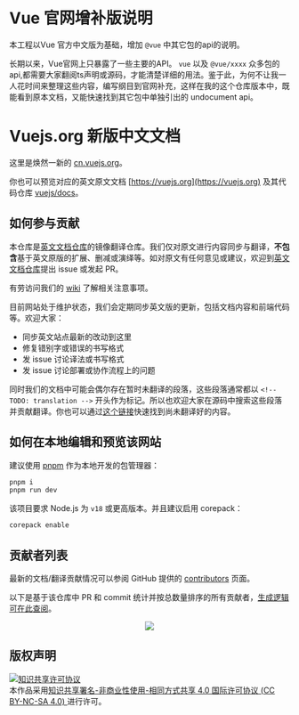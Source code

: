 # Vue 官网增补版说明

本工程以Vue 官方中文版为基础，增加 `@vue` 中其它包的api的说明。

长期以来，Vue官网上只暴露了一些主要的API。 `vue` 以及 `@vue/xxxx` 众多包的api,都需要大家翻阅ts声明或源码，才能清楚详细的用法。鉴于此，为何不让我一人花时间来整理这些内容，编写纲目到官网补充，这样在我的这个仓库版本中，既能看到原本文档，又能快速找到其它包中单独引出的 undocument api。

# Vuejs.org 新版中文文档

这里是焕然一新的 [cn.vuejs.org](https://cn.vuejs.org)。

你也可以预览对应的英文原文文档 [https://vuejs.org](https://vuejs.org) 及其代码仓库 [vuejs/docs](https://github.com/vuejs/docs)。

## 如何参与贡献

本仓库是[英文文档仓库](https://github.com/vuejs/docs)的镜像翻译仓库。我们仅对原文进行内容同步与翻译，**不包含**基于英文原版的扩展、删减或演绎等。如对原文有任何意见或建议，欢迎到[英文文档仓库](https://github.com/vuejs/docs)提出 issue 或发起 PR。

有劳访问我们的 [wiki](https://github.com/vuejs-translations/docs-zh-cn/wiki) 了解相关注意事项。

目前网站处于维护状态，我们会定期同步英文版的更新，包括文档内容和前端代码等。欢迎大家：

- 同步英文站点最新的改动到这里
- 修复错别字或错误的书写格式
- 发 issue 讨论译法或书写格式
- 发 issue 讨论部署或协作流程上的问题

同时我们的文档中可能会偶尔存在暂时未翻译的段落，这些段落通常都以 `<!-- TODO: translation -->` 开头作为标记。所以也欢迎大家在源码中搜索这些段落并贡献翻译。你也可以通过[这个链接](https://github.com/vuejs-translations/docs-zh-cn/search?q=TODO%3A+translation)快速找到尚未翻译好的内容。

## 如何在本地编辑和预览该网站

建议使用 [pnpm](https://pnpm.io/) 作为本地开发的包管理器：

```bash
pnpm i
pnpm run dev
```

该项目要求 Node.js 为 `v18` 或更高版本。并且建议启用 corepack：

```bash
corepack enable
```

## 贡献者列表

最新的文档/翻译贡献情况可以参阅 GitHub 提供的 [contributors](https://github.com/vuejs-translations/docs-zh-cn/graphs/contributors) 页面。

以下是基于该仓库中 PR 和 commit 统计并按总数量排序的所有贡献者，[生成逻辑可在此查阅](https://github.com/ShenQingchuan/github-contributor-svg-generator)。

<p align="center">
  <a href="https://cdn.jsdelivr.net/gh/ShenQingchuan/github-contributor-svg-generator@main/.github-contributors/vuejs-translations_docs-zh-cn.svg">
    <img src="https://cdn.jsdelivr.net/gh/ShenQingchuan/github-contributor-svg-generator@main/.github-contributors/vuejs-translations_docs-zh-cn.svg" />
  </a>
</p>

## 版权声明

<a rel="license" href="http://creativecommons.org/licenses/by-nc-sa/4.0/"><img alt="知识共享许可协议" style="border-width:0" src="https://i.creativecommons.org/l/by-nc-sa/4.0/88x31.png" /></a><br />本作品采用<a rel="license" href="http://creativecommons.org/licenses/by-nc-sa/4.0/">知识共享署名-非商业性使用-相同方式共享 4.0 国际许可协议  (CC BY-NC-SA 4.0) </a>进行许可。
